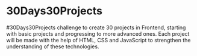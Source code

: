# 30Days30Projects
#30Days30Projects challenge to create 30 projects in Frontend, starting with basic projects and progressing to more advanced ones. Each project will be made with the help of HTML, CSS and JavaScript to strengthen the understanding of these technologies.
